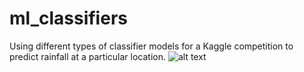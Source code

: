 # ml_classifiers
Using different types of classifier models for a Kaggle competition to predict rainfall at a particular location.
![alt text](https://github.com/shankar1-hub/ml_classifiers/blob/main/report.png)
